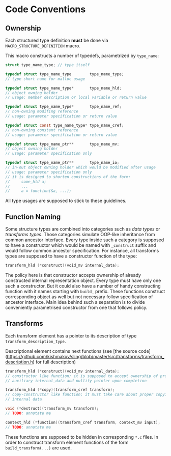# Code Conventions

## Ownership

Each structured type definition **must** be done via ```MACRO_STRUCTURE_DEFINITION``` macro.

This macro constructs a number of typedefs, parametrized by ```type_name```:

```c
struct type_name_type; // type itself

typedef struct type_name_type        type_name_type;
// type short name for malloc usage

typedef struct type_name_type*       type_name_hld;
// object owning holder
// usage: member description or local variable or return value

typedef struct type_name_type*       type_name_ref;
// non-owning modifing reference
// usage: parameter specification or return value

typedef struct const type_name_type* type_name_cref;
// non-owning constant reference
// usage: parameter specification or return value

typedef struct type_name_ptr**       type_name_mv;
// object owning holder
// usage: parameter specification only

typedef struct type_name_ptr**       type_name_io;
// in-out object owning holder which would be modified after usage
// usage: parameter specification only
// it is designed to shorten constructions of the form:
//     some_hld a;
//     ...
//     a = function(&a, ...);
```

All type usages are supposed to stick to these guidelines.

## Function Naming

Some structure types are combined into categories such as *data types* or *transforms types*. Those
categories simulate OOP-like inheritance from common ancestor interface. Every type inside such a
category is supposed to have a constructor which would be named with ```_construct``` suffix and
would follow common ancestor specification. For instance, all transforms types are supposed to have
a constructor function of the type:
```c
transform_hld (*construct)(void_mv internal_data);
```

The policy here is that constructor accepts ownership of already constructed internal
representation object. Every type must have only one such a constructor. But it could also have a
number of handy constructing function with it names starting with ```build_``` prefix. These
functions construct corresponding object as well but not necessary follow specification of ancestor
interface. Main idea behind such a separation is to divide conveniently parametrised constructor
from one that follows policy.

## Transforms

Each transform element has a pointer to its description of type ```transform_description_type```.

Descriptional element contains next functions (see [the source code]
(https://github.com/kishmakov/sling/blob/master/src/transforms/transform_description.h) for full
description)

```c
transform_hld (*construct)(void_mv internal_data);
// constructor like function; it is supposed to accept ownership of provided
// auxiliary internal_data and nullify pointer upon completion

transform_hld (*copy)(transform_cref transform);
// copy-constructor like function; it must take care about proper copying of
// internal data

void (*destruct)(transform_mv transform);
// TODO: annotate me

context_hld (*function)(transform_cref transform, context_mv input);
// TODO: annotate me
```

These functions are supposed to be hidden in corresponding ```*.c``` files. In order to construct
transform element functions of the form ```build_transform(...)``` are used.